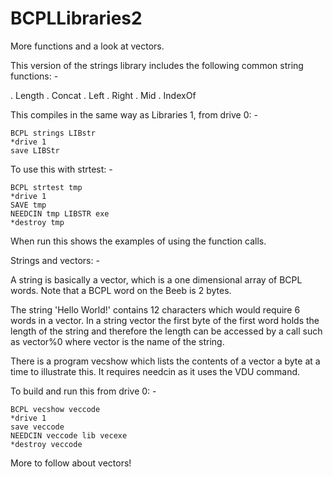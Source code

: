 # BCPLLibraries2

More functions and a look at vectors.

This version of the strings library includes the following common string functions: -

 . Length
 . Concat
 . Left
 . Right
 . Mid
 . IndexOf

This compiles in the same way as Libraries 1, from drive 0: - 

    BCPL strings LIBstr
    *drive 1
    save LIBStr

To use this with strtest: - 

    BCPL strtest tmp 
    *drive 1 
    SAVE tmp 
    NEEDCIN tmp LIBSTR exe 
    *destroy tmp

When run this shows the examples of using the function calls.

Strings and vectors: - 

A string is basically a vector, which is a one dimensional array of BCPL words. Note that a BCPL word on the Beeb is 2 bytes.

The string 'Hello World!' contains 12 characters which would require 6 words in a vector. In a string vector the first byte of the first word holds the length of the string and therefore the length can be accessed by a call such as vector%0 where vector is the name of the string.

There is a program vecshow which lists the contents of a vector a byte at a time to illustrate this. It requires needcin as it uses the VDU command.

To build and run this from drive 0: - 

    BCPL vecshow veccode
    *drive 1
    save veccode
    NEEDCIN veccode lib vecexe
    *destroy veccode

More to follow about vectors!
